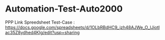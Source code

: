 # Automation-Test-Auto2000

PPP
Link Spreedsheet Test-Case : https://docs.google.com/spreadsheets/d/1OLbRBdHC9_jzh48AJWe_O_lJiotIac35Z8ydhed4KIg/edit?usp=sharing
